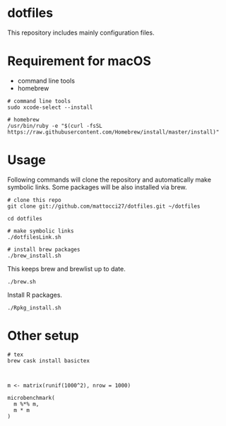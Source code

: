 # dotfiles
This repository includes mainly configuration files.

# Requirement for macOS
- command line tools
- homebrew

```shell
# command line tools
sudo xcode-select --install

# homebrew
/usr/bin/ruby -e "$(curl -fsSL https://raw.githubusercontent.com/Homebrew/install/master/install)"
```


# Usage
Following commands will clone the repository and automatically make symbolic links. Some packages will be also installed via brew.
```shell
# clone this repo
git clone git://github.com/mattocci27/dotfiles.git ~/dotfiles

cd dotfiles

# make symbolic links
./dotfilesLink.sh

# install brew packages
./brew_install.sh
```

This keeps brew and brewlist up to date.
```shell
./brew.sh
```

Install R packages.
```shell
./Rpkg_install.sh
```


# Other setup
```shell
# tex
brew cask install basictex



m <- matrix(runif(1000^2), nrow = 1000)

microbenchmark(
  m %*% m,
  m * m
)
```
